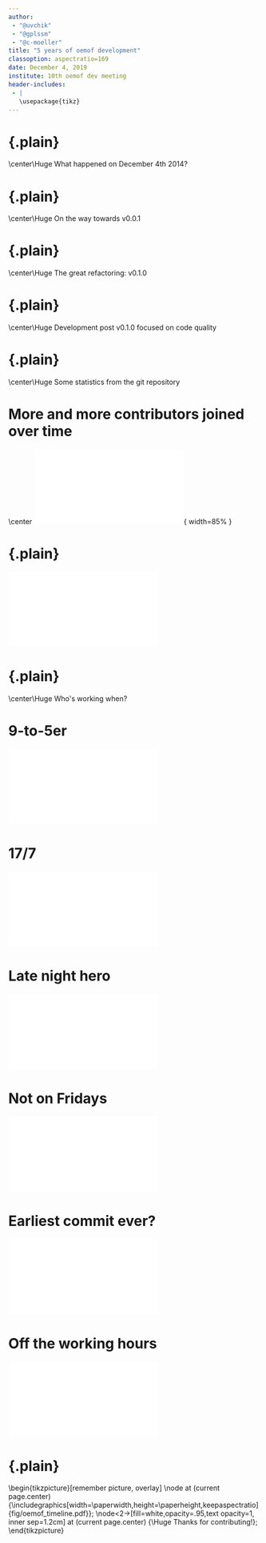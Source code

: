 ```yaml
---
author:
 - "@uvchik"
 - "@gplssm"
 - "@c-moeller"
title: "5 years of oemof development"
classoption: aspectratio=169
date: December 4, 2019
institute: 10th oemof dev meeting
header-includes:
 - |
   \usepackage{tikz}
---
```


# {.plain}

\center\Huge What happened on December 4th 2014?

# {.plain}

\center\Huge On the way towards v0.0.1

# {.plain}

\center\Huge The great refactoring: v0.1.0

# {.plain}

\center\Huge Development post v0.1.0 focused on code quality


# {.plain}

\center\Huge Some statistics from the git repository


# More and more contributors joined over time

\center
![](fig/Activity_in_quartals_hlines.pdf){ width=85% }

# {.plain}

![](fig/Punch_card_all.pdf)

# {.plain}

\center\Huge Who's working when?

# 9-to-5er

![](fig/Punch_card_henhuy.pdf)

# 17/7

![](fig/Punch_card_simnh.pdf)

# Late night hero

![](fig/Punch_card_gnn.pdf)

# Not on Fridays

![](fig/Punch_card_FranziPl.pdf)

# Earliest commit ever?

![](fig/Punch_card_p-snft.pdf)

# Off the working hours

![](fig/Punch_card_bmlancien.pdf)

# {.plain}

\begin{tikzpicture}[remember picture, overlay]
\node at (current page.center) {\includegraphics[width=\paperwidth,height=\paperheight,keepaspectratio]{fig/oemof_timeline.pdf}};
\node<2->[fill=white,opacity=.95,text opacity=1, inner sep=1.2cm] at (current page.center) {\Huge Thanks for contributing!};
\end{tikzpicture}



